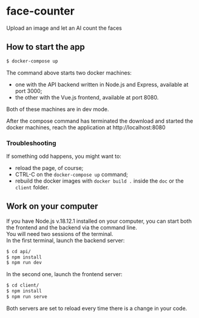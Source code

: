 # face-counter
Upload an image and let an AI count the faces

## How to start the app

``` sh
$ docker-compose up
```
The command above starts two docker machines:
- one with the API backend written in Node.js and Express, available at port 3000;
- the other with the Vue.js frontend, available at port 8080.

Both of these machines are in dev mode.

After the compose command has terminated the download and started the docker machines, reach the application at http://localhost:8080

### Troubleshooting
If something odd happens, you might want to:
- reload the page, of course;
- CTRL-C on the `docker-compose up` command;
- rebuild the docker images with `docker build .` inside the `doc` or the `client` folder.

## Work on your computer
If you have Node.js v.18.12.1 installed on your computer, you can start both the frontend and the backend via the command line. \
You will need two sessions of the terminal. \
In the first terminal, launch the backend server:
``` sh
$ cd api/
$ npm install
$ npm run dev
```
In the second one, launch the frontend server:
``` sh
$ cd client/
$ npm install
$ npm run serve
```

Both servers are set to reload every time there is a change in your code.
